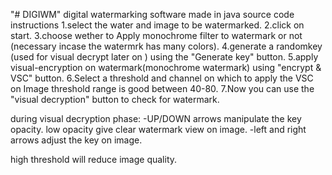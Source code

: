 "# DIGIWM" 
digital watermarking software made in java source code
instructions
1.select the water and image to be watermarked.
2.click on start.
3.choose wether to Apply monochrome filter to watermark or not (necessary incase the watermrk has many colors).
4.generate a randomkey (used for visual decrypt later on ) using the "Generate key" button.
5.apply visual-encryption on watermark(monochrome watermark) using "encrypt & VSC" button.
6.Select a threshold and channel on which to apply the VSC on Image threshold range is good between 40-80.
7.Now you can use the "visual decryption" button to check for watermark.

during visual decryption phase:
-UP/DOWN arrows manipulate the key opacity. low opacity give clear watermark view on image.
-left and right arrows adjust the key on image.

high threshold will reduce image quality.